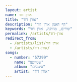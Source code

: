 ```yaml
---
layout: artist
name: אורן דוד
title: "אורן דוד"
description: "דף האמן אורן דוד"
keywords: "שירים, מוזיקה, אורן דוד"
permalink: /artists/אורן-דוד
redirect_from:
  - /artists/list/אורן דוד
  - /artists/אורן-דוד/
songs:
  - number: "57299"
    name: "שטייגען"
    album: "סינגלים"
    artist: "אורן דוד"
---
```

